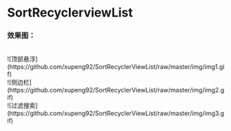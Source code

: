 # SortRecyclerviewList<br>

### 效果图：<br>
<br>
![顶部悬浮](https://github.com/xupeng92/SortRecyclerViewList/raw/master/img/img1.gif)<br>
![侧边栏](https://github.com/xupeng92/SortRecyclerViewList/raw/master/img/img2.gif)<br>
![过滤搜索](https://github.com/xupeng92/SortRecyclerViewList/raw/master/img/img3.gif)<br>
 <br>
